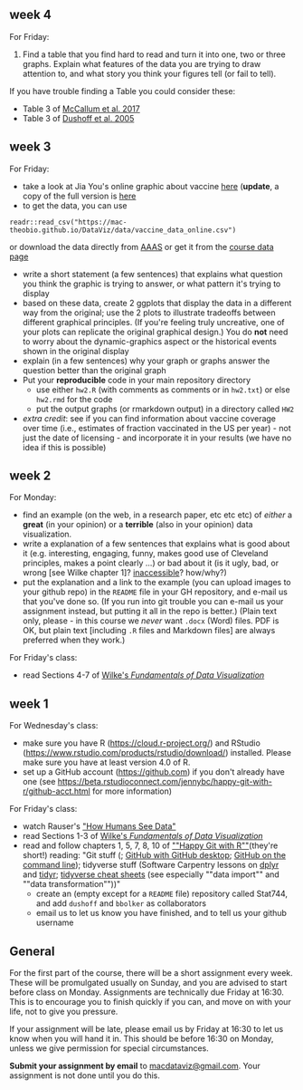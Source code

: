 ## week 4

For Friday:

1. Find a table that you find hard to read and turn it into one, two or three graphs. Explain what features of the data you are trying to draw attention to, and what story you think your figures tell (or fail to tell).

If you have trouble finding a Table you could consider these:

* Table 3 of [McCallum et al. 2017](http://www.sciencedirect.com/science/article/pii/S0166445X16303757)
* Table 3 of [Dushoff et al. 2005](https://academic.oup.com/aje/article/163/2/181/95820)


## week 3

For Friday:

* take a look at Jia You's online graphic about vaccine [here](http://www.sciencemag.org/news/2017/04/here-s-visual-proof-why-vaccines-do-more-good-harm) (**update**, a copy of the full version is [here](https://twitter.com/acuadra/status/859096708264996864/photo/1)
* to get the data, you can use
```{r eval=FALSE}
readr::read_csv("https://mac-theobio.github.io/DataViz/data/vaccine_data_online.csv")
```
or download the data directly from [AAAS](http://sciencestatic.aws.aaas.org.s3.amazonaws.com/article-resources/vaccine-war/vaccine_data_online.csv)
or get it from the [course data page](../data/index.html)

* write a short statement (a few sentences) that explains what question you think the graphic is trying to answer, or what pattern it's trying to display
* based on these data, create 2 ggplots that display the data in a different way from the original; use the 2 plots to illustrate tradeoffs between different graphical principles. (If you're feeling truly uncreative, one of your plots can replicate the original graphical design.) You do **not** need to worry about the dynamic-graphics aspect or the historical events shown in the original display
* explain (in a few sentences) why your graph or graphs answer the question better than the original graph
* Put your **reproducible** code in your main repository directory
	* use either `hw2.R` (with comments as comments or in `hw2.txt`) or else `hw2.rmd` for the code
	* put the output graphs (or rmarkdown output) in a directory called `HW2` 
* *extra credit*: see if you can find information about vaccine coverage over time (i.e., estimates of fraction vaccinated in the US per year) - not just the date of licensing - and incorporate it in your results (we have no idea if this is possible)


## week 2

For Monday: 

- find an example (on the web, in a research paper, etc etc etc) of *either* a **great** (in your opinion) or a **terrible** (also in your opinion) data visualization. 
- write a explanation of a few sentences that explains what is good about it (e.g. interesting, engaging, funny, makes good use of Cleveland principles, makes a point clearly ...) or bad about it (is it ugly, bad, or wrong [see Wilke chapter 1]? [inaccessible](https://twitter.com/FrankElavsky/status/1396898372183855105)? how/why?)
- put the explanation and a link to the example (you can upload images to your github repo) in the `README` file in your GH repository, and e-mail us that you've done so. (If you run into git trouble you can e-mail us your assignment instead, but putting it all in the repo is better.) (Plain text only, please - in this course we *never* want `.docx` (Word) files. PDF is OK, but plain text [including `.R` files and Markdown files] are always preferred when they work.)

For Friday's class:

- read Sections 4-7 of [Wilke's _Fundamentals of Data Visualization_](https://serialmentor.com/dataviz/)

## week 1

For Wednesday's class:

- make sure you have R (https://cloud.r-project.org/) and RStudio
(https://www.rstudio.com/products/rstudio/download/) installed. Please
make sure you have at least version 4.0 of R.
- set up a GitHub account (https://github.com) if you don't already have
one (see
https://beta.rstudioconnect.com/jennybc/happy-git-with-r/github-acct.html for
more information)

For Friday's class:

- watch Rauser's ["How Humans See Data"](https://www.youtube.com/watch?v=fSgEeI2Xpdc)
- read Sections 1-3 of [Wilke's _Fundamentals of Data Visualization_](https://serialmentor.com/dataviz/)
- read and follow chapters 1, 5, 7, 8, 10 of [""Happy Git with R""](https://beta.rstudioconnect.com/jennybc/happy-git-with-r/)(they're short!)
reading: "Git stuff (; [GitHub with GitHub desktop](https://jcszamosi.github.io/mcmaster_swc_git_gui/); [GitHub on the command line](https://swcarpentry.github.io/git-novice/)); tidyverse stuff (Software Carpentry lessons on [dplyr](http://swcarpentry.github.io/r-novice-gapminder/13-dplyr/) and [tidyr](http://swcarpentry.github.io/r-novice-gapminder/14-tidyr/); [tidyverse cheat sheets](https://www.rstudio.com/resources/cheatsheets/) (see especially ""data import"" and ""data transformation""))"
   - create an (empty except for a `README` file) repository called
Stat744, and add `dushoff` and `bbolker` as collaborators
   - email us to let us know you have finished, and to tell us your
github username


## General

For the first part of the course, there will be a short assignment every week. These will be promulgated usually on Sunday, and you are advised to start before class on Monday. Assignments are technically due Friday at 16:30. This is to encourage you to finish quickly if you can, and move on with your life, not to give you pressure. 

If your assignment will be late, please email us by Friday at 16:30 to let us know when you will hand it in. This should be before 16:30 on Monday, unless we give permission for special circumstances.

**Submit your assignment by email** to [macdataviz@gmail.com](mailto:macdataviz@gmail.com). Your assignment is not done until you do this. 

<!-- Comment
    See QMEE/ assignments for more text that we will want to adapt when we give them R assignments.
-->


